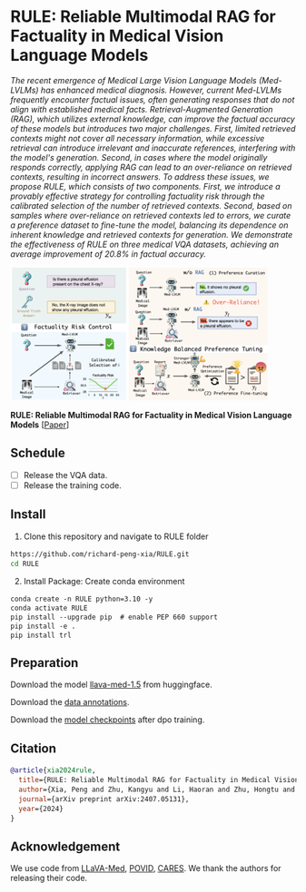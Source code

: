 # RULE: Reliable Multimodal RAG for Factuality in Medical Vision Language Models

*The recent emergence of Medical Large Vision Language Models (Med-LVLMs) has enhanced medical diagnosis. However, current Med-LVLMs frequently encounter factual issues, often generating responses that do not align with established medical facts. Retrieval-Augmented Generation (RAG), which utilizes external knowledge, can improve the factual accuracy of these models but introduces two major challenges. First, limited retrieved contexts might not cover all necessary information, while excessive retrieval can introduce irrelevant and inaccurate references, interfering with the model's generation. Second, in cases where the model originally responds correctly, applying RAG can lead to an over-reliance on retrieved contexts, resulting in incorrect answers. To address these issues, we propose RULE, which consists of two components. First, we introduce a provably effective strategy for controlling factuality risk through the calibrated selection of the number of retrieved contexts. Second, based on samples where over-reliance on retrieved contexts led to errors, we curate a preference dataset to fine-tune the model, balancing its dependence on inherent knowledge and retrieved contexts for generation. We demonstrate the effectiveness of RULE on three medical VQA datasets, achieving an average improvement of 20.8% in factual accuracy.*

<div align=left>
<img src=asset/logo.png width=90% />
</div>

**RULE: Reliable Multimodal RAG for Factuality in Medical Vision Language Models** [[Paper](https://arxiv.org/abs/2407.05131)] <br>

## Schedule

+ [ ] Release the VQA data.
+ [ ] Release the training code.

## Install
1. Clone this repository and navigate to RULE folder
```bash
https://github.com/richard-peng-xia/RULE.git
cd RULE
```

2. Install Package: Create conda environment

```Shell
conda create -n RULE python=3.10 -y
conda activate RULE
pip install --upgrade pip  # enable PEP 660 support
pip install -e .
pip install trl
```

## Preparation
Download the model [llava-med-1.5](https://huggingface.co/microsoft/llava-med-v1.5-mistral-7b) from huggingface.

Download the [data annotations](https://huggingface.co/datasets/zky11235/annotations).

Download the [model checkpoints](https://huggingface.co/zky11235/dpo_checkpoints) after dpo training.
<!-- ## Training -->


<!-- ## Inference -->


## Citation

```bibtex
@article{xia2024rule,
  title={RULE: Reliable Multimodal RAG for Factuality in Medical Vision Language Models},
  author={Xia, Peng and Zhu, Kangyu and Li, Haoran and Zhu, Hongtu and Li, Yun and Li, Gang and Zhang, Linjun and Yao, Huaxiu},
  journal={arXiv preprint arXiv:2407.05131},
  year={2024}
}
```

## Acknowledgement
We use code from [LLaVA-Med](https://github.com/microsoft/LLaVA-Med), [POVID](https://github.com/YiyangZhou/POVID), [CARES](https://github.com/richard-peng-xia/CARES). We thank the authors for releasing their code.
